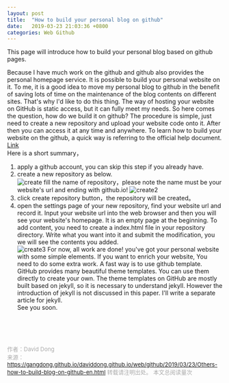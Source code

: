 ```yaml
---
layout: post
title:  "How to build your personal blog on github"
date:   2019-03-23 21:03:36 +0800
categories: Web Github
---
```

This page will introduce how to build your personal blog based on github pages.<br>

Because I have much work on the github and github also provides the personal homepage service. It is possible to build your personal website on it. To me, it is a good idea to move my personal blog to github in the benefit of saving lots of time on the maintenance of the blog contents on different sites. That's why I'd like to do this thing. The way of hosting your website on GitHub is static access, but it can fully meet my needs. So here comes the question, how do we build it on github? The procedure is simple, just need to create a new repository and upload your website code onto it. After then you can access it at any time and anywhere.
To learn how to build your website on the github, a quick way is referring to the official help document.
[Link](https://pages.github.com)<br>
Here is a short summary，<br>
1. apply a github account, you can skip this step if you already have.<br>
2. create a new repository as below. <br>
![create](https://gangdong.github.io/daviddong.github.io/assets/create-repository.png)
fill the name of repository，please note the name must be your website's url and ending with github.io!
![create2](https://gangdong.github.io/daviddong.github.io/assets/create-repository2.png)
3. click create repository button，the repository will be created。<br>
4. open the settings page of your new repository, find your website url and record it. Input your website url into the web browser and then you will see your website's homepage. It is an empty page at the beginning. To add content, you need to create a index.html file in your repository directory. Write what you want into it and submit the modification, you we will see the contents you added.<br>
![create3](https://gangdong.github.io/daviddong.github.io/assets/create-repository4.png)
For now, all work are done! you've got your personal website with some simple elements. If you want to enrich your website, You need to do some extra work. A fast way is to use github template. GitHub provides many beautiful theme templates. You can use them directly to create your own. The theme templates on GitHub are mostly built based on jekyll, so it is necessary to understand jekyll. However the introduction of jekyll is not discussed in this paper. I'll write a separate article for jekyll.<br>
See you soon.<br>

<!-- Gitalk 评论 start  -->
<!-- Link Gitalk 的支持文件  -->
<link rel="stylesheet" href="https://unpkg.com/gitalk/dist/gitalk.css">
<script src="https://unpkg.com/gitalk/dist/gitalk.min.js"></script>
<div id="gitalk-container"></div>
<script type="text/javascript">
   var gitalk = new Gitalk({

   // gitalk的主要参数
   clientID: '5e24fc307693a6df3bc5',
   clientSecret: '28c9c17e1174c705c42e9bdc92f87cadcc4ec8b8',
   repo: 'daviddong.github.io',
   owner: 'gangdong',
   admin: ['gangdong'],
   id: 'web/github/2019/03/23/Others-how-to-build-blog-on-github-en.html',
   title: 'comments'
    });
   gitalk.render('gitalk-container');
</script>
<!-- Gitalk end -->

<br><br><br>

<font size="2" color="#aaa">作者：David Dong<br></font>
<font size="2" color="#aaa">来源：https://gangdong.github.io/daviddong.github.io/web/github/2019/03/23/Others-how-to-build-blog-on-github-en.html</font>
<font size="2" color="#aaa">转载请注明出处。</font>
<span id="busuanzi_container_page_pv" ></span><font size="2" color="#aaa">
本文总阅读量</font><font size="2" color="#aaa"><span id="busuanzi_value_page_pv"></font></span><font size="2" color="#aaa">次</font>